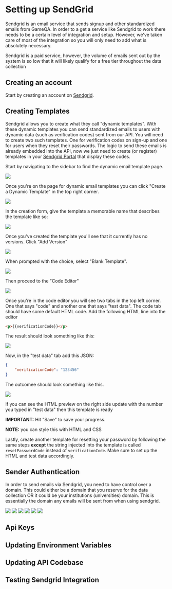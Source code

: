 # Setting up SendGrid

Sendgrid 
is an email service that sends signup and other standardized emails from GameQA. In order to a get a service like Sendgrid
to work there needs to be a certain level of integration and setup. However, we've taken care of most of the integration
so you will only need to add what is absolutely necessary.

Sendgrid is a paid service, however, the volume of emails sent out by the system is so low that it will likely qualify for a free tier throughout the data collection

## Creating an account
Start by creating an account on [Sendgrid](https://app.sendgrid.com).

## Creating Templates
Sendgrid allows you to create what they call "dynamic templates". With these dynamic templates you can send standardized emails to users with dynamic data (such as  verification codes) sent from our API. You will need to create two such templates. One for verification codes on sign-up and one for users when they reset their passwords. The logic to send these emails is already embedded into the API, now we just need to create (or register) templates in your [Sendgrid Portal](https://app.sendgrid.com) that display these codes. 

Start by navigating to the sidebar to find the dynamic email template page. 

![](../_media/sg_menu_dynamic_demplates.png)

Once you're on the page for dynamic email templates you can click "Create a Dynamic Template" in the top right corner.

![](../_media/sg_dynamic_templates_view.png)

In the creation form, give the template a memorable name that describes the template like so:

![](../_media/sg_create_dynamic_template.png)

Once you've created the template you'll see that it currently has no versions. Click "Add Version"

![](../_media/sg_created_template_no_version.png)

When prompted with the choice, select "Blank Template".

![](../_media/sg_create_version_1.png)

Then proceed to the "Code Editor"

![](../_media/sg_create_version_2.png)

Once you're in the code editor you will see two tabs in the top left corner. One that says "code" and another one that says "test data". The code tab should have some default HTML code. Add the following HTML line into the editor

```html
<p>{{verificationCode}}</p>
```

The result should look something like this:

![](../_media/sg_verificationcode.png)

Now, in the "test data" tab add this JSON:

```json
{
    "verificationCode": "123456"
}
```

The outcomee should look something like this.

![](../_media/sg_verification_dynamic_data.png)

If you can see the HTML preview on the right side update with the number you typed in "test data" then this template is ready

**IMPORTANT:** Hit "Save" to save your progress.

**NOTE:** you can style this with HTML and CSS

Lastly, create another template for resetting your password by following the same steps **except** the string injected into the template is called `resetPasswordCode` instead of `verificationCode`. Make sure to set up the HTML and test data accordingly.

## Sender Authentication

In order to send emails via Sendgrid, you need to have control over a domain. This could either be a domain that you reserve for the data collection OR it could be your institutions (universities) domain. This is essentially the domain any emails will be sent from when using sendgrid.

![](../_media/sg_menu_sender_auth.png)
![](../_media/sg_sender_auth_1.png)
![](../_media/sg_sender_auth_2.png)
![](../_media/sg_sender_auth_3.png)
![](../_media/sg_sender_auth_4.png)
![](../_media/sg_sender_auth_5.png)

## Api Keys

## Updating Environment Variables

## Updating API Codebase

## Testing Sendgrid Integration

